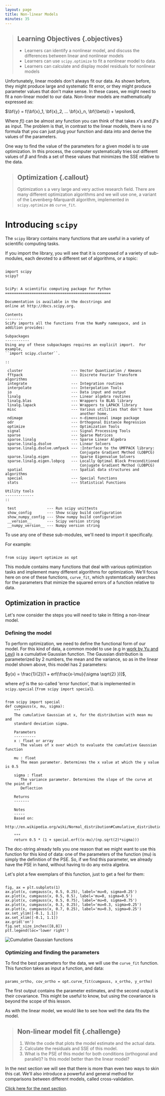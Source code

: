 ```yaml
---
layout: page
title: Non-linear Models
minutes: 35
---
```


> ## Learning Objectives {.objectives}
>
> * Learners can identify a nonlinear model, and discuss the differences between linear and nonlinear models
> * Learners can use `scipy.optimize` to fit a nonlinear model to data.
> * Learners can calculate and display model residuals for nonlinear models

Unfortunately, linear models don't always fit our data. As shown before, they
might produce large and systematic fit error, or they might produce parameter
values that don't make sense. In these cases, we might need to fit a non-linear
model to our data. Non-linear models are mathematically expressed as:

$\bf{y} = f(\bf{x}_1, \bf{x}_2, ... \bf{x}_n, \bf{\beta}) + \epsilon$,

Where $f()$ can be almost any function you can think of that takes $x$'s and
$\beta$'s as input. The problem is that, in contrast to the linear models, there
is no formula that you can just plug your function and data into and derive the
values of the parameters.

One way to find the value of the parameters for a given model is to use
optimization. In this process, the computer systematically tries out different
values of $\beta$ and finds a set of these values that minimizes the SSE
relative to the data.

> ## Optimization {.callout}
>
> Optimization s a very large and very active research field. There are many
> different optimization algorithms and we will use one, a variant of the
> Levenberg-Marquardt algorithm, implemented in `scipy.optimize`
> as `curve_fit`.

# Introducing `scipy`

The `scipy` library contains many functions that are useful in a variety of
scientific computing tasks.

If you import the library, you will see that it is composed of a variety of
sub-modules, each devoted to a different set of algorithms, or a topic:


~~~ {.python}

import scipy
scipy?

~~~

~~~ {.output}

SciPy: A scientific computing package for Python
================================================

Documentation is available in the docstrings and
online at http://docs.scipy.org.

Contents
--------
SciPy imports all the functions from the NumPy namespace, and in
addition provides:

Subpackages
-----------
Using any of these subpackages requires an explicit import.  For example,
``import scipy.cluster``.

::

 cluster                      --- Vector Quantization / Kmeans
 fftpack                      --- Discrete Fourier Transform algorithms
 integrate                    --- Integration routines
 interpolate                  --- Interpolation Tools
 io                           --- Data input and output
 linalg                       --- Linear algebra routines
 linalg.blas                  --- Wrappers to BLAS library
 linalg.lapack                --- Wrappers to LAPACK library
 misc                         --- Various utilities that don't have
                                  another home.
 ndimage                      --- n-dimensional image package
 odr                          --- Orthogonal Distance Regression
 optimize                     --- Optimization Tools
 signal                       --- Signal Processing Tools
 sparse                       --- Sparse Matrices
 sparse.linalg                --- Sparse Linear Algebra
 sparse.linalg.dsolve         --- Linear Solvers
 sparse.linalg.dsolve.umfpack --- :Interface to the UMFPACK library:
                                  Conjugate Gradient Method (LOBPCG)
 sparse.linalg.eigen          --- Sparse Eigenvalue Solvers
 sparse.linalg.eigen.lobpcg   --- Locally Optimal Block Preconditioned
                                  Conjugate Gradient Method (LOBPCG)
 spatial                      --- Spatial data structures and algorithms
 special                      --- Special functions
 stats                        --- Statistical Functions

Utility tools
-------------
::

 test              --- Run scipy unittests
 show_config       --- Show scipy build configuration
 show_numpy_config --- Show numpy build configuration
 __version__       --- Scipy version string
 __numpy_version__ --- Numpy version string

~~~

To use any one of these sub-modules, we'll need to import it specifically.

For example:

~~~ {.python}

from scipy import optimize as opt

~~~

This module contains many functions that deal with various optimization tasks
and implement many different algorithms for optimization. We'll focus here on
one of these functions, `curve_fit`, which systemtatically searches for the
parameters that mimize the squared errors of a function relative to data.

## Optimization in practice

Let's now consider the steps you will need to take in fitting a non-linear
model.

### Defining the model

To perform optimization, we need to define the functional form of our model. For
this kind of data, a common model to use (e.g in [work by Yu and
Levi](http://doi.org/10.1167/2.3.4)) is a cumulative
Gaussian function. The Gaussian distribution is parameterized by 2 numbers, the
mean and the variance, so as in the linear model shown above, this model has 2
parameters:

$y(x) = \frac{1}{2}[1 + erf(\frac{x-\mu}{\sigma \sqrt{2} })]$,

where $erf$ is the so-called 'error function', that is implemented in
`scipy.special` (`from scipy import special`).


~~~ {.python}

from scipy import special
def cumgauss(x, mu, sigma):
    """
    The cumulative Gaussian at x, for the distribution with mean mu and
    standard deviation sigma.

    Parameters
    ----------
    x : float or array
       The values of x over which to evaluate the cumulative Gaussian function

    mu : float
       The mean parameter. Determines the x value at which the y value is 0.5

    sigma : float
       The variance parameter. Determines the slope of the curve at the point of
       Deflection

    Returns
    -------

    Notes
    -----
    Based on:
    http://en.wikipedia.org/wiki/Normal_distribution#Cumulative_distribution_function

    """
    return 0.5 * (1 + special.erf((x-mu)/(np.sqrt(2)*sigma)))
~~~

The doc-string already tells you one reason that we might want to use this
function for this kind of data: one of the parameters of the function (mu) is
simply the definition of the PSE. So, if we find this parameter, we already have
the PSE in hand, without having to do any extra algebra.

Let's plot a few exemplars of this function, just to get a feel for them:


~~~ {.python}

fig, ax = plt.subplots(1)
ax.plot(x, cumgauss(x, 0.5, 0.25), label='mu=0, sigma=0.25')
ax.plot(x, cumgauss(x, 0.5, 0.5), label='mu=0, sigma=0.5')
ax.plot(x, cumgauss(x, 0.5, 0.75), label='mu=0, sigma=0.75')
ax.plot(x, cumgauss(x, 0.3, 0.25), label='mu=0.3, sigma=0.25')
ax.plot(x, cumgauss(x, 0.7, 0.25), label='mu=0.3, sigma=0.25')
ax.set_ylim([-0.1, 1.1])
ax.set_xlim([-0.1, 1.1])
ax.grid('on')
fig.set_size_inches([8,8])
plt.legend(loc='lower right')

~~~

![Cumulative Gaussian functions](img/figure6.png)

### Optimizing and finding the parameters

To find the best parameters for the data, we will use the `curve_fit` function.
This function takes as input a function, and data:

~~~ {.python}

params_ortho, cov_ortho = opt.curve_fit(cumgauss, x_ortho, y_ortho)

~~~

The first output contains the parameter estimates, and the second output is their covariance. This might be useful to know, but using the covariance is
beyond the scope of this lesson.

As with the linear model, we would like to see how well the data fits the model.

> ## Non-linear model fit  {.challenge}
>
> 1. Write the code that plots the model estimate and the actual data.
> 2. Calculate the residuals and SSE of this model.
> 3. What is the PSE of this model for both conditions (orthogonal
>    and parallel)? Is this model better than the linear model?

In the next section we will see that there is more than even two ways to skin
this cat. We'll also introduce a powerful and general method for comparisons
between different models, called cross-validation.

[Click here for the next section](04-cross-validation.html).
